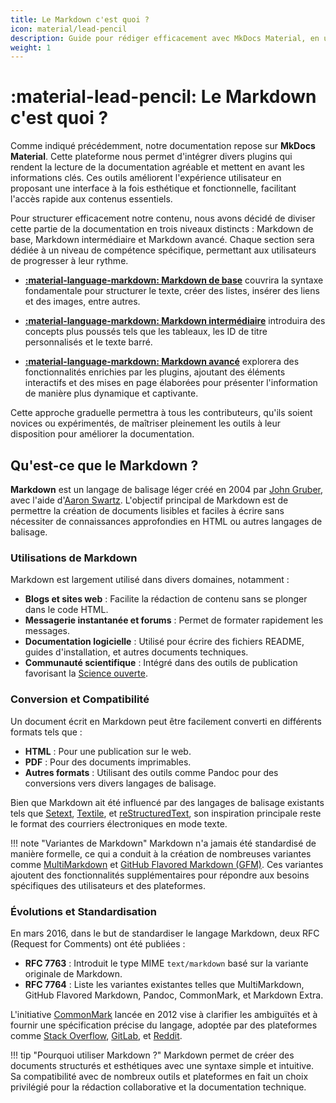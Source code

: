 ```yaml
---
title: Le Markdown c'est quoi ?
icon: material/lead-pencil
description: Guide pour rédiger efficacement avec MkDocs Material, en utilisant Markdown et des plugins avancés.
weight: 1
---
```


# :material-lead-pencil: Le Markdown c'est quoi ?

Comme indiqué précédemment, notre documentation repose sur **MkDocs Material**. Cette plateforme nous permet d'intégrer divers plugins qui rendent la lecture de la documentation agréable et mettent en avant les informations clés. Ces outils améliorent l'expérience utilisateur en proposant une interface à la fois esthétique et fonctionnelle, facilitant l'accès rapide aux contenus essentiels.

Pour structurer efficacement notre contenu, nous avons décidé de diviser cette partie de la documentation en trois niveaux distincts : Markdown de base, Markdown intermédiaire et Markdown avancé. Chaque section sera dédiée à un niveau de compétence spécifique, permettant aux utilisateurs de progresser à leur rythme.

- __[:material-language-markdown:  Markdown de base](../markdown_de_base)__ couvrira la syntaxe fondamentale pour structurer le texte, créer des listes, insérer des liens et des images, entre autres.

- __[:material-language-markdown:  Markdown intermédiaire](../markdown_intermédiaire)__ introduira des concepts plus poussés tels que les tableaux, les ID de titre personnalisés et le texte barré.

- __[:material-language-markdown: Markdown avancé](../markdown_avancé)__ explorera des fonctionnalités enrichies par les plugins, ajoutant des éléments interactifs et des mises en page élaborées pour présenter l'information de manière plus dynamique et captivante.

Cette approche graduelle permettra à tous les contributeurs, qu'ils soient novices ou expérimentés, de maîtriser pleinement les outils à leur disposition pour améliorer la documentation.

## Qu'est-ce que le Markdown ?

**Markdown** est un langage de balisage léger créé en 2004 par [John Gruber](https://fr.wikipedia.org/wiki/John_Gruber), avec l'aide d'[Aaron Swartz](https://fr.wikipedia.org/wiki/Aaron_Swartz). L'objectif principal de Markdown est de permettre la création de documents lisibles et faciles à écrire sans nécessiter de connaissances approfondies en HTML ou autres langages de balisage.

### Utilisations de Markdown

Markdown est largement utilisé dans divers domaines, notamment :

- **Blogs et sites web** : Facilite la rédaction de contenu sans se plonger dans le code HTML.
- **Messagerie instantanée et forums** : Permet de formater rapidement les messages.
- **Documentation logicielle** : Utilisé pour écrire des fichiers README, guides d'installation, et autres documents techniques.
- **Communauté scientifique** : Intégré dans des outils de publication favorisant la [Science ouverte](https://fr.wikipedia.org/wiki/Science_ouverte).

### Conversion et Compatibilité

Un document écrit en Markdown peut être facilement converti en différents formats tels que :

- **HTML** : Pour une publication sur le web.
- **PDF** : Pour des documents imprimables.
- **Autres formats** : Utilisant des outils comme Pandoc pour des conversions vers divers langages de balisage.

Bien que Markdown ait été influencé par des langages de balisage existants tels que [Setext](https://fr.wikipedia.org/wiki/Setext), [Textile](https://fr.wikipedia.org/wiki/Textile_(langage_de_balisage)), et [reStructuredText](https://fr.wikipedia.org/wiki/ReStructuredText), son inspiration principale reste le format des courriers électroniques en mode texte.

!!! note "Variantes de Markdown"
    Markdown n'a jamais été standardisé de manière formelle, ce qui a conduit à la création de nombreuses variantes comme [MultiMarkdown](https://fletcherpenney.net/multimarkdown/) et [GitHub Flavored Markdown (GFM)](https://github.github.com/gfm/). Ces variantes ajoutent des fonctionnalités supplémentaires pour répondre aux besoins spécifiques des utilisateurs et des plateformes.

### Évolutions et Standardisation

En mars 2016, dans le but de standardiser le langage Markdown, deux RFC (Request for Comments) ont été publiées :

- **RFC 7763** : Introduit le type MIME `text/markdown` basé sur la variante originale de Markdown.
- **RFC 7764** : Liste les variantes existantes telles que MultiMarkdown, GitHub Flavored Markdown, Pandoc, CommonMark, et Markdown Extra.

L'initiative [CommonMark](https://commonmark.org/) lancée en 2012 vise à clarifier les ambiguïtés et à fournir une spécification précise du langage, adoptée par des plateformes comme [Stack Overflow](https://stackoverflow.com/), [GitLab](https://gitlab.com/), et [Reddit](https://www.reddit.com/).

!!! tip "Pourquoi utiliser Markdown ?"
    Markdown permet de créer des documents structurés et esthétiques avec une syntaxe simple et intuitive. Sa compatibilité avec de nombreux outils et plateformes en fait un choix privilégié pour la rédaction collaborative et la documentation technique.


